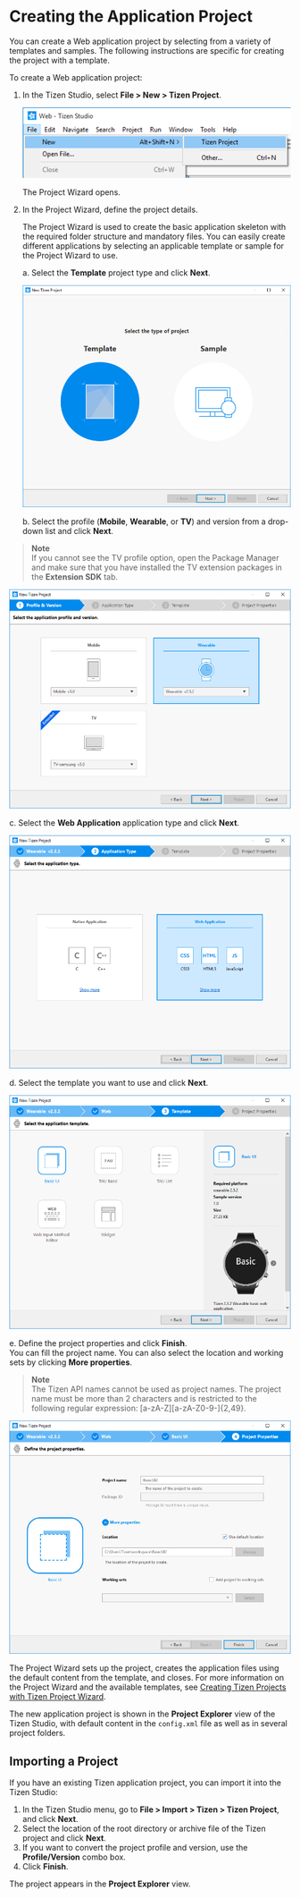 
Creating the Application Project
================================

You can create a Web application project by selecting from a variety of
templates and samples. The following instructions are specific for
creating the project with a template.

To create a Web application project:

1.  In the Tizen Studio, select **File &gt; New &gt; Tizen Project**.

    ![Creating a new project](./media/create-project-1-w.png)

    The Project Wizard opens.

2.  In the Project Wizard, define the project details.

    The Project Wizard is used to create the basic application skeleton
    with the required folder structure and mandatory files. You can
    easily create different applications by selecting an applicable
    template or sample for the Project Wizard to use.

    a.  Select the **Template** project type and click **Next**.

      ![Selecting the project        type](./media/create-project-wizard-type.png)

    b.  Select the profile (**Mobile**, **Wearable**, or **TV**) and
      version from a drop-down list and click **Next**.




   >  **Note** <br>
   > If you cannot see the TV profile option, open the
        Package Manager and make sure that you have installed the TV
        extension packages in the **Extension SDK** tab.



  ![Selecting the profile and        version](./media/create-project-wizard-version-wearable.png)



  c.  Select the **Web Application** application type and click        **Next**.

  ![Selecting the application        type](./media/create-project-wizard-app-web-wearable.png)

  d.  Select the template you want to use and click **Next**.

  ![Selecting the        template](./media/create-project-wizard-template-ww.png)


  e.  Define the project properties and click **Finish**.<br>
      You can fill the project name. You can also select the location
      and working sets by clicking **More properties**.



  >  **Note** <br>
  > The Tizen API names cannot be used as project names.
        The project name must be more than 2 characters and is
        restricted to the following regular
        expression: \[a-zA-Z\]\[a-zA-Z0-9-\]{2,49}.



  ![Defining        properties](./media/create-project-wizard-properties-ww.png)


  The Project Wizard sets up the project, creates the application      files using the default content from the template, and closes.      For more information on the Project Wizard and the available      templates, see [Creating Tizen Projects with Tizen Project      Wizard](../../../tizen-studio/web-tools/project-wizard-w.md).

The new application project is shown in the **Project Explorer** view of
the Tizen Studio, with default content in the `config.xml` file as well
as in several project folders.

Importing a Project <a name="import"></a>
-------------------

If you have an existing Tizen application project, you can import it
into the Tizen Studio:

1.  In the Tizen Studio menu, go to **File &gt; Import &gt; Tizen &gt;
    Tizen Project**, and click **Next**.
2.  Select the location of the root directory or archive file of the
    Tizen project and click **Next**.
3.  If you want to convert the project profile and version, use the
    **Profile/Version** combo box.
4.  Click **Finish**.

The project appears in the **Project Explorer** view.
